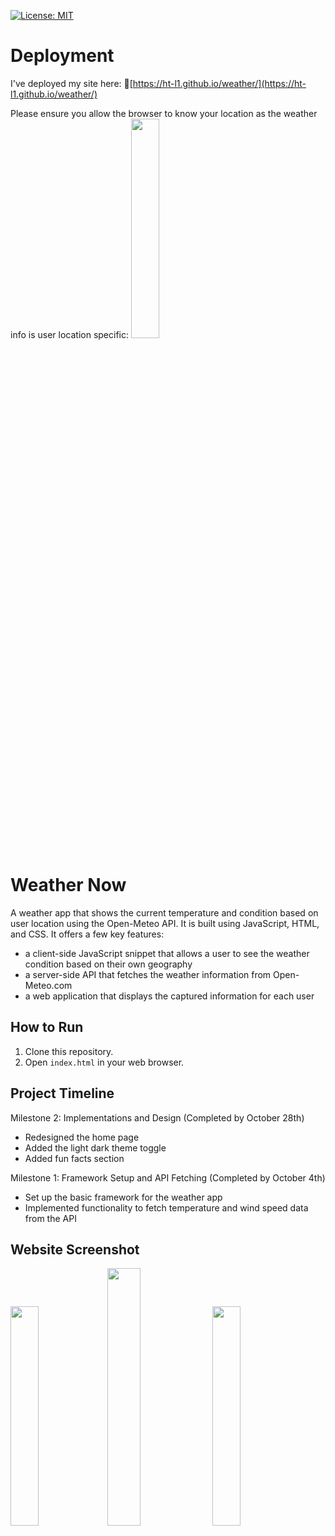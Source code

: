 [![License: MIT](https://img.shields.io/badge/License-MIT-yellow.svg)](https://opensource.org/licenses/MIT)

# Deployment

I've deployed my site here: 
🚀[https://ht-l1.github.io/weather/](https://ht-l1.github.io/weather/)

Please ensure you allow the browser to know your location as the weather info is user location specific:
<img src="https://github.com/ht-l1/weather/assets/106502799/ef174ee1-2c50-4b8d-bd4a-44bac7974637" width="30%" height="30%">

# Weather Now

A weather app that shows the current temperature and condition based on user location using the Open-Meteo API. It is built using JavaScript, HTML, and CSS.
It offers a few key features:
- a client-side JavaScript snippet that allows a user to see the weather condition based on their own geography
- a server-side API that fetches the weather information from Open-Meteo.com
- a web application that displays the captured information for each user

## How to Run

1. Clone this repository.
2. Open `index.html` in your web browser.

## Project Timeline

Milestone 2: Implementations and Design (Completed by October 28th)
- Redesigned the home page
- Added the light dark theme toggle 
- Added fun facts section
 
Milestone 1: Framework Setup and API Fetching (Completed by October 4th)
- Set up the basic framework for the weather app
- Implemented functionality to fetch temperature and wind speed data from the API

## Website Screenshot
<img src="https://github.com/ht-l1/weather/assets/106502799/9fc3dd2f-238f-4d7c-8305-aeac43c3fae8" width="30%" >
<img src="https://github.com/ht-l1/weather/assets/106502799/f38c80e6-e145-4f5b-8106-4d6bf3c3d2b4" width="32.5%" >
<img src="https://github.com/ht-l1/weather/assets/106502799/a0f41dbb-1912-46a3-b482-a80c101418e1" width="30%" >

